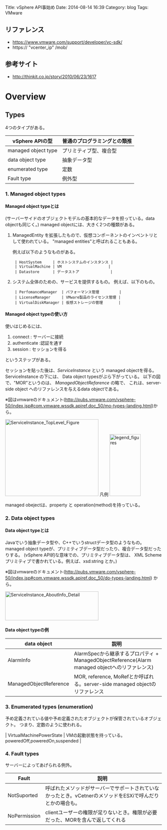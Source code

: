 Title: vSphere API事始め
Date: 2014-08-14 16:39
Category: blog
Tags: VMware

## リファレンス
* https://www.vmware.com/support/developer/vc-sdk/
* https:// "vcenter\_ip" /mob/

## 参考サイト
* http://thinkit.co.jp/story/2010/06/23/1617

# Overview
## Types
4つのタイプがある。

| vSphere APIの型 | 普通のプログラミングとの類推 |
|-----------------|------------------------|
| managed object type | プリミティブ型、複合型  |
| data object type | 抽象データ型 |
| enumerated type | 定数 |
| Fault type | 例外型 |

### 1. Managed object types

#### Managed object typeとは

(サーバーサイドのオブジェクトモデルの基本的なデータを担っている。data objectも同じく。)
managed objectには、大きく2つの種類がある。

1. ManagedEntity を拡張したもので、仮想コンポーネントのインベントリとして使われている。
    "managed entities"と呼ばれることもある。

    例えば以下のようなものがある。

        | HostSystem     | ホストシステムのインスタンス |
        | VirtualMachine | VM                     |
        | Datastore      | データストア              |

2. システム全体のための、サービスを提供するもの。
    例えば、以下のもの。

        | PerfomanceManager  | パフォーマンス管理         |
        | LicenseManager     | VMware製品のライセンス管理 |
        | VirtualDiskManager | 仮想ストレージの管理       |

#### Managed object typeの使い方
使いはじめるには、

  1. connect : サーバーに接続
  2. authenticate :認証を通す
  3. session : セッションを得る

というステップがある。

セッションを貼った後は、_ServiceInstance_ という managed objectを得る。
ServiceInstance の下には、 Data object typesがぶら下がっている。
以下の図で、"MOR"というのは、 _ManagedObjectRefarence_ の略で、
これは、server-side object へのリファレンスを与えるdata objectである。

※図はvmwareのドキュメント(http://pubs.vmware.com/vsphere-50/index.jsp#com.vmware.wssdk.apiref.doc_50/mo-types-landing.html)から。


<a href="http://blog.hitsumabushi.org/wp-content/uploads/2014/08/ServiceInstance_TopLevel_Figure.gif"><img src="http://blog.hitsumabushi.org/wp-content/uploads/2014/08/ServiceInstance_TopLevel_Figure-300x247.gif" alt="ServiceInstance_TopLevel_Figure" width="300" height="247" class="alignnone size-medium wp-image-114" /></a>
凡例
<a href="http://blog.hitsumabushi.org/wp-content/uploads/2014/08/legend_figures.jpg"><img src="http://blog.hitsumabushi.org/wp-content/uploads/2014/08/legend_figures.jpg" alt="legend_figures" width="100" height="199" class="alignnone size-full wp-image-115" /></a>

managed obejectは、property と operation(method)を持っている。

### 2. Data object types
#### Data object typeとは
Javaでいう抽象データ型や、C++でいうstructデータ型のようなもの。
managed object typeが、プリミティブデータ型だったり、複合データ型だったりする。
(vSphere API的な意味での、プリミティブデータ型は、 XML Schemeプリミティブで書かれている。例えば、xsd:string とか。)

※図はvmwareのドキュメント(http://pubs.vmware.com/vsphere-50/index.jsp#com.vmware.wssdk.apiref.doc_50/do-types-landing.html) から。

<a href="http://blog.hitsumabushi.org/wp-content/uploads/2014/08/ServiceInstance_AboutInfo_Detail.gif"><img src="http://blog.hitsumabushi.org/wp-content/uploads/2014/08/ServiceInstance_AboutInfo_Detail-300x93.gif" alt="ServiceInstance_AboutInfo_Detail" width="300" height="93" class="alignnone size-medium wp-image-116" /></a>

#### Data object typeの例

| data object | 説明 |
|-------------|------|
| AlarmInfo | AlarmSpecから継承するプロパティ + ManagedObjectReference(Alarm managed objectへのリファレンス) |
| ManagedObjectReference | MOR, reference, MoRefとか呼ばれる。server-side managed objectのリファレンス |

### 3. Enumerated types (enumeration)
予め定義されている値や予め定義されたオブジェクトが保管されているオブジェクト。
つまり、定数のように使われる。

| VirtualMachinePowerState | VMの起動状態を持っている。 poweredOff,poweredOn,suspended |

### 4. Fault types
サーバーによってあげられる例外。

| Fault        | 説明 |
|--------------|------|
| NotSuported  | 呼ばれたメソッドがサーバーでサポートされていなかったとき。vCetnerのメソッドをESXiで呼んだりとかの場合も。 |
| NoPermission | clientユーザーの権限が足りないとき。権限が必要だった、MORを含んで返してくれる |

